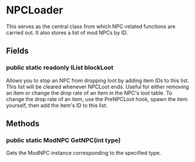 # NPCLoader

This serves as the central class from which NPC-related functions are carried out. It also stores a list of mod NPCs by ID.

## Fields

### public static readonly IList<int> blockLoot

Allows you to stop an NPC from dropping loot by adding item IDs to this list. This list will be cleared whenever NPCLoot ends. Useful for either removing an item or change the drop rate of an item in the NPC's loot table. To change the drop rate of an item, use the PreNPCLoot hook, spawn the item yourself, then add the item's ID to this list.

## Methods

### public static ModNPC GetNPC(int type)

Gets the ModNPC instance corresponding to the specified type.